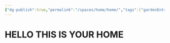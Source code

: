 ```yaml
---
{"dg-publish":true,"permalink":"/spaces/home/home/","tags":["gardenEntry"]}
---
```



# HELLO THIS IS YOUR HOME
